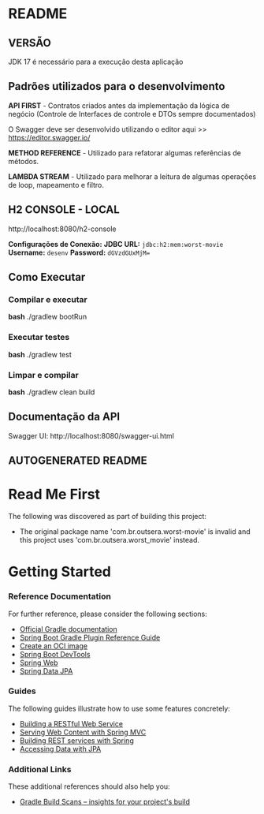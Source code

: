 # README

## VERSÃO 
JDK 17 é necessário para a execução desta aplicação

## Padrões utilizados para o desenvolvimento

**API FIRST** - Contratos criados antes da implementação da lógica de negócio (Controle de Interfaces de controle e DTOs sempre documentados)
	
O Swagger deve ser desenvolvido utilizando o editor aqui >> https://editor.swagger.io/

**METHOD REFERENCE** - Utilizado para refatorar algumas referências de métodos.

**LAMBDA STREAM** - Utilizado para melhorar a leitura de algumas operações de loop, mapeamento e filtro.

## H2 CONSOLE - LOCAL
http://localhost:8080/h2-console

**Configurações de Conexão:**
**JDBC URL:** `jdbc:h2:mem:worst-movie`
**Username:** `desenv`
**Password:** `dGVzdGUxMjM=`

## Como Executar

### Compilar e executar
**bash**
./gradlew bootRun

### Executar testes
**bash**
./gradlew test

### Limpar e compilar
**bash**
./gradlew clean build

## Documentação da API
Swagger UI: http://localhost:8080/swagger-ui.html


## AUTOGENERATED README

# Read Me First
The following was discovered as part of building this project:

* The original package name 'com.br.outsera.worst-movie' is invalid and this project uses 'com.br.outsera.worst_movie' instead.

# Getting Started

### Reference Documentation
For further reference, please consider the following sections:

* [Official Gradle documentation](https://docs.gradle.org)
* [Spring Boot Gradle Plugin Reference Guide](https://docs.spring.io/spring-boot/3.5.4/gradle-plugin)
* [Create an OCI image](https://docs.spring.io/spring-boot/3.5.4/gradle-plugin/packaging-oci-image.html)
* [Spring Boot DevTools](https://docs.spring.io/spring-boot/3.5.4/reference/using/devtools.html)
* [Spring Web](https://docs.spring.io/spring-boot/3.5.4/reference/web/servlet.html)
* [Spring Data JPA](https://docs.spring.io/spring-boot/3.5.4/reference/data/sql.html#data.sql.jpa-and-spring-data)

### Guides
The following guides illustrate how to use some features concretely:

* [Building a RESTful Web Service](https://spring.io/guides/gs/rest-service/)
* [Serving Web Content with Spring MVC](https://spring.io/guides/gs/serving-web-content/)
* [Building REST services with Spring](https://spring.io/guides/tutorials/rest/)
* [Accessing Data with JPA](https://spring.io/guides/gs/accessing-data-jpa/)

### Additional Links
These additional references should also help you:

* [Gradle Build Scans – insights for your project's build](https://scans.gradle.com#gradle)
